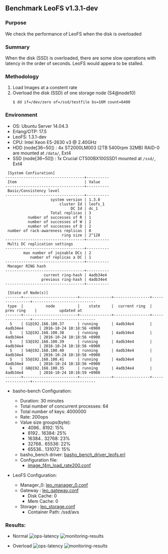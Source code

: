 ## Benchmark LeoFS v1.3.1-dev

### Purpose
We check the performance of LeoFS when the disk is overloaded

### Summary
When the disk (SSD) is overloaded, there are some slow operations with latency
in the order of seconds. LeoFS would appera to be stalled.

### Methodology
1. Load Images at a constent rate
2. Overload the disk (SSD) of one storage node (S4@node10)
   ```
   $ dd if=/dev/zero of=/ssd/testfile bs=16M count=6400
   ```

### Environment

* OS: Ubuntu Server 14.04.3
* Erlang/OTP: 17.5
* LeoFS: 1.3.1-dev
* CPU: Intel Xeon E5-2630 v3 @ 2.40GHz
* HDD (node[36~50]) : 4x ST2000LM003 (2TB 5400rpm 32MB) RAID-0 are mounted at `/data/`, Ext4
* SSD (node[36~50]) : 1x Crucial CT500BX100SSD1 mounted at `/ssd/`, Ext4

```
 [System Confiuration]
-----------------------------------+----------
 Item                              | Value
-----------------------------------+----------
 Basic/Consistency level
-----------------------------------+----------
                    system version | 1.3.0
                        cluster Id | leofs_1
                             DC Id | dc_1
                    Total replicas | 3
          number of successes of R | 1
          number of successes of W | 2
          number of successes of D | 2
 number of rack-awareness replicas | 0
                         ring size | 2^128
-----------------------------------+----------
 Multi DC replication settings
-----------------------------------+----------
        max number of joinable DCs | 2
           number of replicas a DC | 1
-----------------------------------+----------
 Manager RING hash
-----------------------------------+----------
                 current ring-hash | 4adb34e4
                previous ring-hash | 4adb34e4
-----------------------------------+----------

 [State of Node(s)]
-------+------------------------+--------------+----------------+----------------+----------------------------
 type  |          node          |    state     |  current ring  |   prev ring    |          updated at
-------+------------------------+--------------+----------------+----------------+----------------------------
  S    | S1@192.168.100.37      | running      | 4adb34e4       | 4adb34e4       | 2016-10-24 10:18:56 +0900
  S    | S2@192.168.100.38      | running      | 4adb34e4       | 4adb34e4       | 2016-10-24 10:18:56 +0900
  S    | S3@192.168.100.39      | running      | 4adb34e4       | 4adb34e4       | 2016-10-24 10:18:56 +0900
  S    | S4@192.168.100.40      | running      | 4adb34e4       | 4adb34e4       | 2016-10-24 10:18:56 +0900
  S    | S5@192.168.100.41      | running      | 4adb34e4       | 4adb34e4       | 2016-10-24 10:18:56 +0900
  G    | G0@192.168.100.35      | running      | 4adb34e4       | 4adb34e4       | 2016-10-24 10:18:59 +0900
-------+------------------------+--------------+----------------+----------------+----------------------------

```

* basho-bench Configuration:
    * Duration: 30 minutes
    * Total number of concurrent processes: 64
    * Total number of keys: 4000000
    * Rate: 200ops
    * Value size groups(byte):
        *    4096..   8192: 15%
        *    8192..  16384: 25%
        *   16384..  32768: 23%
        *   32768..  65536: 22%
        *   65536.. 131072: 15%
    * basho_bench driver: [basho_bench_driver_leofs.erl](https://github.com/leo-project/basho_bench/blob/master/src/basho_bench_driver_leofs.erl)
    * Configuration file: 
        * [image_f4m_load_rate200.conf](normal/image_f4m_load_rate200.conf)

* LeoFS Configuration:
    * Manager_0: [leo_manager_0.conf](conf/G0/leo_manager.conf)
    * Gateway  : [leo_gateway.conf](conf/G0/leo_gateway.conf)
        * Disk Cache: 0
        * Mem Cache:  0
    * Storage  : [leo_storage.conf](conf/S0/leo_storage.conf)
        * Container Path: /ssd/avs

### Results:
* Normal
    ![ops-latency](normal/summary.png)
    ![monitoring-results](grafana_normal.png)

* Overload
    ![ops-latency](overload/summary.png)
    ![monitoring-results](grafana_overload.png)
